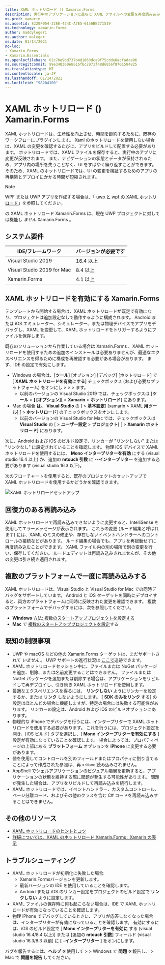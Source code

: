 ```yaml
---
title: XAML ホットリロード () Xamarin.Forms
description: 実行中のアプリケーションに直ちに XAML ファイルへの変更を再度読み込みます。これにより、XAML を変更するたびにプロジェクトをビルドする必要がなくなり Xamarin.Forms ます。
ms.prod: xamarin
ms.assetid: E220F054-32EE-424C-A7E5-6156BE271519
ms.technology: xamarin-forms
author: maddyleger1
ms.author: maleger
ms.date: 01/14/2021
no-loc:
- Xamarin.Forms
- Xamarin.Essentials
ms.openlocfilehash: 62c7be9bd737b4d1860dca9f75cdde6acfadaa96
ms.sourcegitcommit: 99e340360e8615fbc2971f48d6856f8701594825
ms.translationtype: MT
ms.contentlocale: ja-JP
ms.lasthandoff: 01/14/2021
ms.locfileid: "98204100"
---
```

# <a name="xaml-hot-reload-for-no-locxamarinforms"></a>XAML ホットリロード () Xamarin.Forms

XAML ホットリロードは、生産性を向上させ、時間を節約するために、既存のワークフローにプラグインします。 Xaml のホットリロードを使用しない場合は、XAML の変更を確認するたびに、アプリをビルドして配置する必要があります。 ホットリロードでは、XAML ファイルを保存すると、実行中のアプリに変更が反映されます。 また、ナビゲーションの状態とデータが保持されるため、アプリ内の場所を失うことなく、UI をすばやく繰り返すことができます。 そのため、XAML のホットリロードでは、UI の変更を検証するためのアプリの再構築とデプロイにかかる時間が短縮されます。

> [!NOTE]
> WPF または UWP アプリを作成する場合は、「 [uwp と wpf の XAML ホットリロード](/visualstudio/debugger/xaml-hot-reload)」を参照してください。
>
> の XAML ホットリロード Xamarin.Forms は、現在 UWP プロジェクトに対しては機能し _ません_ Xamarin.Forms 。

## <a name="system-requirements"></a>システム要件

| IDE/フレームワーク | バージョンが必要です |
|------|------------------|
|Visual Studio 2019 | 16.4 以上
Visual Studio 2019 for Mac | 8.4 以上
Xamarin.Forms | 4.1 以上

## <a name="enable-xaml-hot-reload-for-no-locxamarinforms"></a>XAML ホットリロードを有効にする Xamarin.Forms

テンプレートから開始する場合は、XAML ホットリロードが既定で有効になり、プロジェクトは追加設定なしで動作するように構成されます。 Android または iOS エミュレーター、シミュレーター、または物理デバイスでアプリをデバッグし、XAML を変更して、XAML ホットリロードをトリガーするようにファイルを保存します。

既存のソリューションから作業している場合は Xamarin.Forms 、XAML ホットリロードを使用するための追加のインストールは必要ありませんが、最適なエクスペリエンスを得るために構成を再確認する必要がある場合があります。 まず、IDE の設定で有効にします。

* Windows の場合は、[**ツール**] [オプション] [デバッグ] [ホットリロード] で [ **XAML ホットリロードを有効にする**] チェックボックス (および必要なプラットフォーム) をオンにし  >    >    >  ます。
  * 以前のバージョンの Visual Studio 2019 では、チェックボックスは [**ツール**  >  **] [オプション]**[  >  **Xamarin**  >  **ホットリロード**] にあります。
* Mac の場合 **は、** **Visual Studio** の [  >  **基本設定**] [xamarin  >  XAML **用ツール**] [  >  **ホットリロード**] のチェックボックスをオンにします。
  * 以前のバージョンの Visual Studio for Mac では、チェックボックスは **Visual Studio** の [  >  **ユーザー設定**  >  **プロジェクト**] [  >  **Xamarin ホットリロード**] にあります。

次に、Android および iOS のビルド設定で、リンカーが "リンクしない" または "リンクなし" に設定されていることを確認します。 物理 iOS デバイスで XAML ホットリロードを使用するには、 **Mono インタープリターを有効** にする (visual studio 16.4 以上) か、追加の **mtouch 引数** に **--インタープリター** を追加する必要があります (visual studio 16.3 以下)。

次のフローチャートを使用すると、既存のプロジェクトのセットアップで XAML ホットリロードを使用するかどうかを確認できます。

![XAML ホットリロードセットアップ](hot-reload-images/hotreloadflowchart.png "XAML ホットリロードセットアップのフローチャート")

## <a name="resilient-reloading"></a>回復力のある再読み込み

XAML ホットリロードで再読み込みできないように変更すると、IntelliSense を使用してエラーメッセージが表示されます。 これらの変更 (ルード編集と呼ばれます) には、XAML のミスの修正や、存在しないイベントハンドラーへのコントロールの接続などがあります。 ルード編集の場合でも、アプリを再起動せずに再度読み込むことができます。 XAML ファイル内の別の場所で別の変更を行い、保存してください。 ルードエディットは再読み込みされませんが、その他の変更は引き続き適用されます。

## <a name="reload-on-multiple-platforms-at-once"></a>複数のプラットフォームで一度に再読み込みする

XAML ホットリロードは、Visual Studio と Visual Studio for Mac での同時デバッグをサポートしています。 Android と iOS ターゲットを同時にデプロイすると、両方のプラットフォームに同時に反映された変更を確認できます。 複数のプラットフォームでデバッグするには、次を参照してください。
* **Windows** [方法: 複数のスタートアッププロジェクトを設定する](/visualstudio/ide/how-to-set-multiple-startup-projects?view=vs-2019)
* **Mac** で [複数のスタートアッププロジェクトを設定](/visualstudio/mac/set-startup-projects?view=vsmac-2019)する

## <a name="known-limitations"></a>既知の制限事項

* UWP や macOS などの他の Xamarin.Forms ターゲットは、まだサポートされて *いません* 。 UWP サポートの進行状況は [ここで](https://developercommunity.visualstudio.com/idea/661682/xaml-hot-reload-for-xamarinforms-on-uwp.html)追跡できます。
* XAML ホットリロードセッション中に、ファイルまたは NuGet パッケージを追加、削除、または名前変更することはできません。 ファイルまたは NuGet パッケージを追加または削除する場合は、アプリケーションをリビルドして再デプロイし、引き続き XAML ホットリロードを使用します。
* 最適なエクスペリエンスを得るには、 **リンクしない** ようにリンカーを設定するか、または **リンク** しないようにします。 [ **SDK のみをリンク** する] の設定はほとんどの場合に機能しますが、特定の場合には失敗する可能性があります。 リンカーの設定は、Android および iOS のビルドオプションにあります。
* 物理的な iPhone でデバッグを行うには、インタープリターで XAML ホットリロードを使用する必要があります。 これを行うには、プロジェクト設定を開き、[iOS ビルド] タブを選択し、[ **Mono インタープリターを有効にする** ] 設定が有効になっていることを確認します。 場合によっては、プロパティページの上部にある **プラットフォーム** オプションを **iPhone** に変更する必要があります。
* 値を使用してコントロールを別のフィールドまたはプロパティに割り当てることによって作成された参照は、再 `x:Name` 読み込みされません。
* AppShell でシェルアプリケーションのビジュアル階層を更新すると、アプリケーションの状態を維持する際に問題が発生する可能性があります。 問題が発生した場合は、アプリをリビルドして再読み込みを続行します。
* XAML ホットリロードでは、イベントハンドラー、カスタムコントロール、ページ分離コード、およびその他のクラスを含む C# コードを再読み込みすることはできません。

## <a name="more-resources"></a>その他のリソース

* [XAML ホットリロードのヒントとコツ](https://devblogs.microsoft.com/xamarin/tips-tricks-xaml-hot-reload/)
* [詳細については、XAML のホットリロード Xamarin.Forms : Xamarin の表示](https://www.youtube.com/watch?v=crhjjPjzknk)

## <a name="troubleshooting"></a>トラブルシューティング

* XAML ホットリロードが初期化に失敗した場合:
  * Xamarin.Formsバージョンを更新します。
  * 最新バージョンの IDE を使用していることを確認します。
  * Android または iOS のリンカー設定をプロジェクトのビルド設定で **リンクしない** ように設定します。
* XAML ファイルの保存時に何も起こらない場合は、IDE で XAML ホットリロードが有効になっていることを確認します。
* 物理 iPhone でデバッグしているときに、アプリが応答しなくなった場合は、インタープリターが有効になっていることを確認します。 有効にするには、iOS のビルド設定で [ **Mono インタープリターを有効に** する (visual studio 16.4/8.4 以上)] または [追加の **mtouch 引数**] フィールド (visual studio 16.3/8.3 以前) に [ **-インタープリター** ] をオンにします。

バグを報告するには、**ヘルプ** を使用して  >    >  Windows で **問題** を報告し、   >  Mac で **問題を報告** してください。
